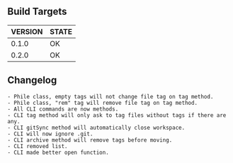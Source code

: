 ## Build Targets
|VERSION|STATE|
|---|---|
|0.1.0|OK|
|0.2.0|OK|

## Changelog
```
- Phile class, empty tags will not change file tag on tag method.
- Phile class, "rem" tag will remove file tag on tag method.
- All CLI commands are now methods.
- CLI tag method will only ask to tag files without tags if there are any.
- CLI gitSync method will automatically close workspace.
- CLI will now ignore .git.
- CLI archive method will remove tags before moving.
- CLI removed list.
- CLI made better open function.
```
